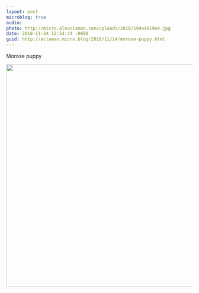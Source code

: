 ```yaml
---
layout: post
microblog: true
audio: 
photo: http://micro.alexclaman.com/uploads/2018/194a4919e4.jpg
date: 2018-11-24 12:54:44 -0600
guid: http://aclaman.micro.blog/2018/11/24/morose-puppy.html
---
```

Morose puppy

<img src="http://micro.alexclaman.com/uploads/2018/194a4919e4.jpg" width="600" height="600" />
